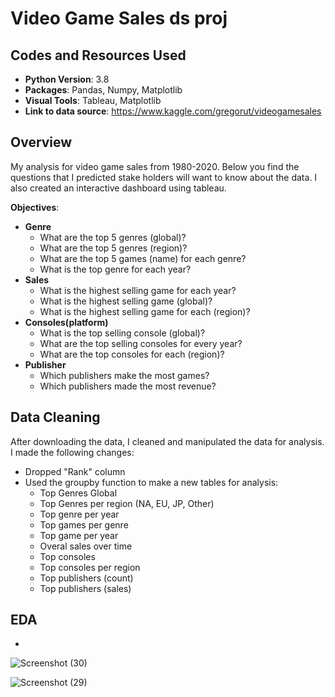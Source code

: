 # Video Game Sales ds proj

## Codes and Resources Used
* **Python Version**: 3.8
* **Packages**: Pandas, Numpy, Matplotlib
* **Visual Tools**: Tableau, Matplotlib
* **Link to data source**: https://www.kaggle.com/gregorut/videogamesales

## Overview
My analysis for video game sales from 1980-2020. Below you find the questions that I predicted stake holders will want to know about the data. I also created an interactive dashboard using tableau.

**Objectives**:
* **Genre**
  * What are the top 5 genres (global)?
  * What are the top 5 genres (region)?
  * What are the top 5 games (name) for each genre?
  * What is the top genre for each year? 
* **Sales**
  * What is the highest selling game for each year?
  * What is the highest selling game (global)?
  * What is the highest selling game for each (region)?
* **Consoles(platform)**
  * What is the top selling console (global)?
  * What are the top selling consoles for every year?
  * What are the top consoles for each (region)?
* **Publisher**
  * Which publishers make the most games?
  * Which publishers made the most revenue?

## Data Cleaning
After downloading the data, I cleaned and manipulated the data for analysis. I made the following changes:

* Dropped "Rank" column
* Used the groupby function to make a new tables for analysis:
  * Top Genres Global
  * Top Genres per region (NA, EU, JP, Other)
  * Top genre per year
  * Top games per genre
  * Top game per year
  * Overal sales over time
  * Top consoles 
  * Top consoles per region
  * Top publishers (count)
  * Top publishers (sales)

## EDA
* 
![Screenshot (30)](https://user-images.githubusercontent.com/91089401/146479116-631238b2-52e0-4893-8a54-a91bb653f548.png)

![Screenshot (29)](https://user-images.githubusercontent.com/91089401/146479087-838422a0-dd9b-41ea-9179-7880bf4ce653.png)
